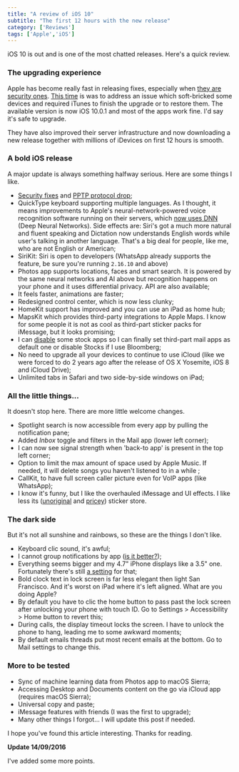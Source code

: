 ```yaml
---
title: "A review of iOS 10"
subtitle: "The first 12 hours with the new release"
category: ['Reviews']
tags: ['Apple','iOS']
---
```


iOS 10 is out and is one of the most chatted releases. Here's a quick review.

### The upgrading experience

Apple has become really fast in releasing fixes, especially when [they are security ones](https://9to5mac.com/2016/08/25/ios-9-3-5/). [This time](http://www.macrumors.com/2016/09/13/ios-10-update-bricking-iphones-and-ipads/) is was to address an issue which soft-bricked some devices and required iTunes to finish the upgrade or to restore them. The available version is now iOS 10.0.1 and most of the apps work fine. I'd say it's safe to upgrade.

They have also improved their server infrastructure and now downloading a new release together with millions of iDevices on first 12 hours is smooth.
  
### A bold iOS release

A major update is always something halfway serious. Here are some things I like.

- [Security fixes](https://support.apple.com/en-us/HT201222) and [PPTP protocol drop](https://support.apple.com/en-us/HT206844);
- QuickType keyboard supporting multiple languages. As I thought, it means improvements to Apple's neural-network-powered voice recognition software running on their servers, which [now uses DNN](https://backchannel.com/an-exclusive-look-at-how-ai-and-machine-learning-work-at-apple-8dbfb131932b#.ursks2oyn) (Deep Neural Networks). Side effects are: Siri's got a much more natural and fluent speaking and Dictation now understands English words while user's talking in another language. That's a big deal for people, like me, who are not English or American;
- SiriKit: Siri is open to developers (WhatsApp already supports the feature, be sure you're running `2.16.10` and above)
- Photos app supports locations, faces and smart search. It is powered by the same neural networks and AI above but recognition happens on your phone and it uses differential privacy. API are also available;
- It feels faster, animations are faster;
- Redesigned control center, which is now less clunky;
- HomeKit support has improved and you can use an iPad as home hub;
- MapsKit which provides third-party integrations to Apple Maps. I know for some people it is not as cool as third-part sticker packs for iMessage, but it looks promising;
- I can [disable](https://support.apple.com/en-gb/HT204221) some stock apps so I can finally set third-part mail apps as default one or disable Stocks if I use Bloomberg;
- No need to upgrade all your devices to continue to use iCloud (like we were forced to do 2 years ago after the release of OS X Yosemite, iOS 8 and iCloud Drive);
- Unlimited tabs in Safari and two side-by-side windows on iPad;

### All the little things...

It doesn't stop here. There are more little welcome changes.

- Spotlight search is now accessible from every app by pulling the notification pane;
- Added *Inbox* toggle and filters in the Mail app (lower left corner);
- I can now see signal strength when 'back-to app' is present in the top left corner;
- Option to limit the max amount of space used by Apple Music. If needed, it will delete songs you haven't listened to in a while ;
- CallKit, to have full screen caller picture even for VoIP apps (like WhatsApp);
- I know it's funny, but I like the overhauled iMessage and UI effects. I like less its ([unoriginal](https://telegram.org/blog/trending-stickers) and [pricey](http://www.theverge.com/2016/9/13/12900672/app-imessage-app-store-stickers-apps-features)) sticker store.

### The dark side

But it's not all sunshine and rainbows, so these are the things I don't like.

- Keyboard clic sound, it's awful;
- I cannot group notifications by app ([is it better?](https://www.reddit.com/r/apple/comments/4of27f/apple_you_got_to_be_joking_ios_10_notification/));
- Everything seems bigger and my 4.7" iPhone displays like a 3.5" one. Fortunately there's still [a setting](https://support.apple.com/en-us/HT202828) for that;
- Bold clock text in lock screen is far less elegant then light San Francisco. And it's worst on iPad where it's left aligned. What are you doing Apple?
- By default you have to clic the home button to pass past the lock screen after unlocking your phone with touch ID. Go to Settings > Accessibility > Home button to revert this;
- During calls, the display timeout locks the screen. I have to unlock the phone to hang, leading me to some awkward moments;
- By default emails threads put most recent emails at the bottom. Go to Mail settings to change this.

### More to be tested

- Sync of machine learning data from Photos app to macOS Sierra;
- Accessing Desktop and Documents content on the go via iCloud app (requires macOS Sierra);
- Universal copy and paste;
- iMessage features with friends (I was the first to upgrade);
- Many other things I forgot... I will update this post if needed.

I hope you've found this article interesting. Thanks for reading.

**Update 14/09/2016**

I've added some more points.
